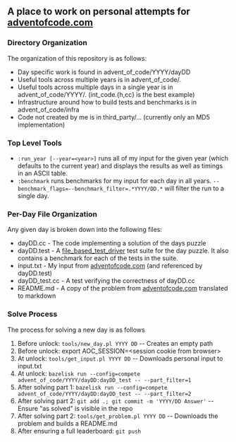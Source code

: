 ## A place to work on personal attempts for [adventofcode.com](https://adventofcode.com) ##

### Directory Organization ###

The organization of this repository is as follows:

 * Day specific work is found in advent_of_code/YYYY/dayDD
 * Useful tools across multiple years is in advent_of_code/.
 * Useful tools across multiple days in a single year is in
 advent_of_code/YYYY/. (int_code.{h,cc} is the best example)
 * Infrastructure around how to build tests and benchmarks is in
 advent_of_code/infra
 * Code not created by me is in third_party/... (currently only an MD5
 implementation)

### Top Level Tools ###

* ```:run_year [--year=<year>]``` runs all of my input for the given year
(which defaults to the current year) and displays the results as well as
timings in an ASCII table.
* ```:benchmark``` runs benchmarks for my input for each day in all years.
```--benchmark_flags=--benchmark_filter=.*YYYY/DD.*``` will filter the run
to a single day.
 
### Per-Day File Organization ###

 Any given day is broken down into the following files:
 
 * dayDD.cc - The code implementing a solution of the days puzzle
 * dayDD.test - A [file_based_test_driver](
https://github.com/google/file-based-test-driver)
 test suite for the day puzzle. It also contains a benchmark for each of
 the tests in the suite.
 * input.txt - My input from [adventofcode.com](https://adventofcode.com)
 (and referenced by dayDD.test)
 * dayDD_test.cc - A test verifying the correctness of dayDD.cc
 * README.md - A copy of the problem from [adventofcode.com](
https://adventofcode.com) translated to markdown
 
### Solve Process ###

 The process for solving a new day is as follows
 
 1. Before unlock: ```tools/new_day.pl YYYY DD``` -- Creates an empty path
 2. Before unlock: export AOC_SESSION=&lt;session cookie from browser&gt;
 3. At unlock: ```tools/get_input.pl YYYY DD``` -- Downloads personal input to
 input.txt
 4. At unlock: ```bazelisk run --config=compete
 advent_of_code/YYYY/dayDD:dayDD_test -- --part_filter=1```
 5. After solving part 1: ```bazelisk run --config=compete
 advent_of_code/YYYY/dayDD:dayDD_test -- --part_filter=2```
 6. After solving part 2: ```git add .; git commit -m 'YYYY/DD Answer'``` --
 Ensure "as solved" is visible in the repo
 7. After solving part 2: ```tools/get_problem.pl YYYY DD``` -- Downloads the
 problem and builds a README.md
 8. After ensuring a full leaderboard: ```git push```
